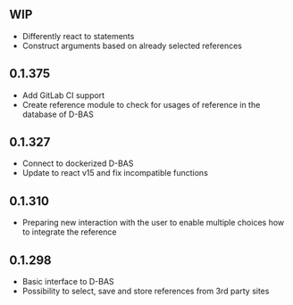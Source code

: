 ## WIP

* Differently react to statements
* Construct arguments based on already selected references

## 0.1.375

* Add GitLab CI support
* Create reference module to check for usages of reference in the database of D-BAS

## 0.1.327

* Connect to dockerized D-BAS
* Update to react v15 and fix incompatible functions

## 0.1.310

* Preparing new interaction with the user to enable multiple choices how to integrate the reference

## 0.1.298

* Basic interface to D-BAS
* Possibility to select, save and store references from 3rd party sites